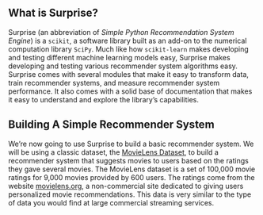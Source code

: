 ## What is Surprise?

Surprise (an abbreviation of _Simple Python Recommendation System Engine_) is a `scikit`, a software library built as an add-on to the numerical computation library `SciPy`. Much like how `scikit-learn` makes developing and testing different machine learning models easy, Surprise makes developing and testing various recommender system algorithms easy. Surprise comes with several modules that make it easy to transform data, train recommender systems, and measure recommender system performance. It also comes with a solid base of documentation that makes it easy to understand and explore the library’s capabilities.

## Building A Simple Recommender System

We’re now going to use Surprise to build a basic recommender system. We will be using a classic dataset, the [MovieLens Dataset](https://grouplens.org/datasets/movielens/), to build a recommender system that suggests movies to users based on the ratings they gave several movies. The MovieLens dataset is a set of 100,000 movie ratings for 9,000 movies provided by 600 users. The ratings come from the website [movielens.org](https://movielens.org/), a non-commercial site dedicated to giving users personalized movie recommendations. This data is very similar to the type of data you would find at large commercial streaming services.

